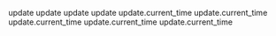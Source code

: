 update
update
update
update
update.current_time
update.current_time
update.current_time
update.current_time
update.current_time
